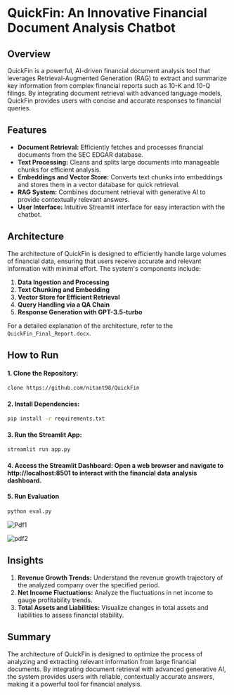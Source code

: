 # QuickFin: An Innovative Financial Document Analysis Chatbot

## Overview

QuickFin is a powerful, AI-driven financial document analysis tool that leverages Retrieval-Augmented Generation (RAG) to extract and summarize key information from complex financial reports such as 10-K and 10-Q filings. By integrating document retrieval with advanced language models, QuickFin provides users with concise and accurate responses to financial queries.

## Features

- **Document Retrieval:** Efficiently fetches and processes financial documents from the SEC EDGAR database.
- **Text Processing:** Cleans and splits large documents into manageable chunks for efficient analysis.
- **Embeddings and Vector Store:** Converts text chunks into embeddings and stores them in a vector database for quick retrieval.
- **RAG System:** Combines document retrieval with generative AI to provide contextually relevant answers.
- **User Interface:** Intuitive Streamlit interface for easy interaction with the chatbot.

## Architecture

The architecture of QuickFin is designed to efficiently handle large volumes of financial data, ensuring that users receive accurate and relevant information with minimal effort. The system's components include:

1. **Data Ingestion and Processing**
2. **Text Chunking and Embedding**
3. **Vector Store for Efficient Retrieval**
4. **Query Handling via a QA Chain**
5. **Response Generation with GPT-3.5-turbo**

For a detailed explanation of the architecture, refer to the `QuickFin_Final_Report.docx`.

## How to Run

#### 1. Clone the Repository:
```bash
clone https://github.com/nitant98/QuickFin
```

#### 2. Install Dependencies:
```bash
pip install -r requirements.txt
```

#### 3. Run the Streamlit App:
```bash
streamlit run app.py
```

#### 4. Access the Streamlit Dashboard: Open a web browser and navigate to http://localhost:8501 to interact with the financial data analysis dashboard.

#### 5. Run Evaluation
```bash
python eval.py
```
![Pdf1](https://github.com/user-attachments/assets/3982f870-ec3b-4da6-bb57-1b2ed9feb608)

![pdf2](https://github.com/user-attachments/assets/81a68209-5260-4312-b1b3-a002f1fee49f)


## Insights
1. **Revenue Growth Trends:** Understand the revenue growth trajectory of the analyzed company over the specified period.
2. **Net Income Fluctuations:** Analyze the fluctuations in net income to gauge profitability trends.
3. **Total Assets and Liabilities:** Visualize changes in total assets and liabilities to assess financial stability.

## Summary
The architecture of QuickFin is designed to optimize the process of analyzing and extracting relevant information from large financial documents. By integrating document retrieval with advanced generative AI, the system provides users with reliable, contextually accurate answers, 
making it a powerful tool for financial analysis. 
